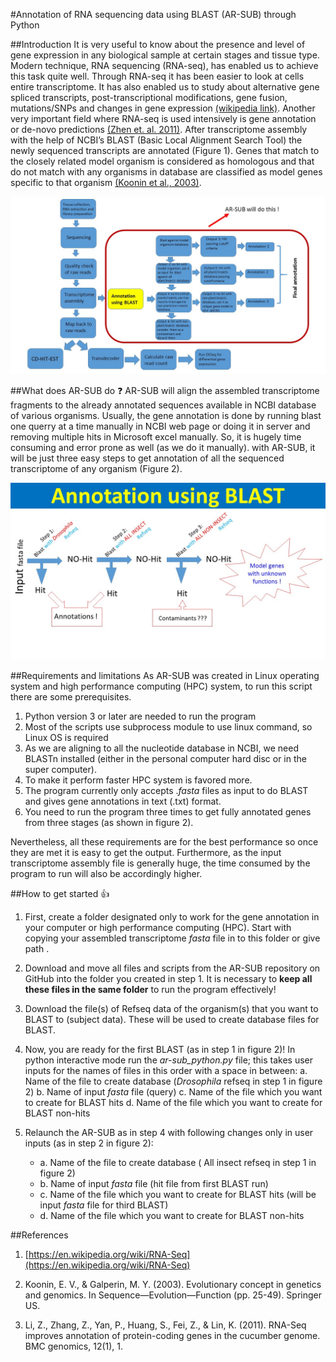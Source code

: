 #Annotation of RNA sequencing data using BLAST  (AR-SUB) through Python

##Introduction
It is very useful to know about the presence and level of gene expression in any biological sample at certain stages and tissue type. Modern technique, RNA sequencing (RNA-seq), has enabled us to achieve this task quite well. Through RNA-seq it has been easier to look at cells entire transcriptome. It has also enabled us to study about alternative gene spliced transcripts, post-transcriptional modifications, gene fusion, mutations/SNPs and changes in gene expression [(wikipedia link)](https://en.wikipedia.org/wiki/RNA-Seq ). Another very important field where RNA-seq is used intensively is gene annotation or de-novo predictions [(Zhen et. al. 2011)](http://bmcgenomics.biomedcentral.com/articles/10.1186/1471-2164-12-540).
After transcriptome assembly with the help of NCBI’s BLAST (Basic Local Alignment Search Tool) the newly sequenced transcripts are annotated (Figure 1). Genes that match to the closely related model organism is considered as homologous and that do not match with any organisms in database are classified as model genes specific to that organism [(Koonin et al., 2003)](http://www.ncbi.nlm.nih.gov/books/NBK20255/).


![figure 1](images/project_overview1.jpg)


##What does AR-SUB do :question:
AR-SUB will align the assembled transcriptome fragments to the already annotated sequences available in NCBI database of various organisms. Usually, the gene annotation is done by running blast one querry at a time manually in NCBI web page or doing it in server and removing multiple hits in Microsoft excel manually. So, it is hugely time consuming and error prone as well (as we do it manually). with AR-SUB, it will be just three easy steps to get annotation of all the sequenced transcriptome of any organism (Figure 2).

![figure 2](images/Workflow.jpg)


##Requirements and limitations
As AR-SUB was created in Linux operating system and high performance computing (HPC) system, to run this script there are some prerequisites. 

1.	Python version 3 or later are needed to run the program
2.	Most of the scripts use subprocess module to use linux command, so Linux OS is required 
3.	As we are aligning to all the nucleotide database in NCBI, we need BLASTn installed (either in the personal computer hard disc or in the super computer). 
4.	To make it perform faster HPC system is favored more.
5.	The program currently only accepts .*fasta* files as input to do BLAST and gives gene annotations in text (.txt) format.
6.	You need to run the program three times to get fully annotated genes from three stages (as shown in figure 2). 

Nevertheless, all these requirements are for the best performance so once they are met it is easy to get the output. Furthermore, as the input transcriptome assembly file is generally huge, the time consumed by the program to run will also be accordingly higher.


##How to get started  :+1:

1.	First, create a folder designated only to work for the gene annotation in your computer or high performance computing (HPC). Start with copying your assembled transcriptome *fasta* file in to this folder or give path .
2.	Download and move all files and scripts from the AR-SUB repository on GitHub into the folder you created in step 1. It is necessary to **keep all these files in the same folder** to run the program effectively!
3.	Download the file(s) of Refseq data of the organism(s) that you want to BLAST to (subject data). These will be used to create database files for BLAST.
4.	Now, you are ready for the first BLAST (as in step 1 in figure 2)! In python interactive mode run the *ar-sub_python.py* file; this takes user inputs for the names of files in this order with a space in between:
      a.	Name of the file to create database (*Drosophila* refseq in step 1 in figure 2)
      b.	Name of input *fasta* file (query)
      c.	Name of the file which you want to create for BLAST hits
      d.	Name of the file which you want to create for BLAST non-hits


5.	Relaunch the AR-SUB as in step 4 with following changes only in user inputs (as in step 2 in figure 2):
     * a.	Name of the file to create database ( All insect refseq in step 1 in figure 2)
     * b.	Name of input *fasta* file (hit file from first BLAST run)
     * c.	Name of the file which you want to create for BLAST hits (will be input *fasta* file for third BLAST)
     * d.	Name of the file which you want to create for BLAST non-hits
 

##References 
1.	[https://en.wikipedia.org/wiki/RNA-Seq](https://en.wikipedia.org/wiki/RNA-Seq)

2. Koonin, E. V., & Galperin, M. Y. (2003). Evolutionary concept in genetics and genomics. In Sequence—Evolution—Function (pp. 25-49). Springer US.
3. Li, Z., Zhang, Z., Yan, P., Huang, S., Fei, Z., & Lin, K. (2011). RNA-Seq improves annotation of protein-coding genes in the cucumber genome. BMC genomics, 12(1), 1.	

